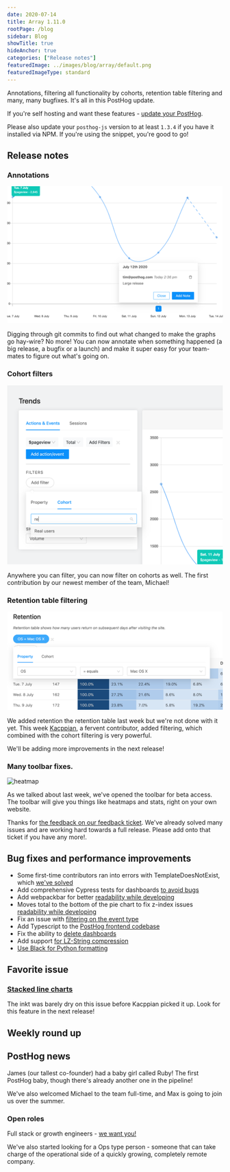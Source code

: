 ```yaml
---
date: 2020-07-14
title: Array 1.11.0
rootPage: /blog
sidebar: Blog
showTitle: true
hideAnchor: true
categories: ["Release notes"]
featuredImage: ../images/blog/array/default.png
featuredImageType: standard
---
```



Annotations, filtering all functionality by cohorts, retention table filtering and many, many bugfixes. It's all in this PostHog update.

If you're self hosting and want these features - [update your PostHog](/docs/self-host/configure/upgrading-posthog).

Please also update your `posthog-js` version to at least `1.3.4` if you have it installed via NPM. If you're using the snippet, you're good to go!  

## Release notes

### Annotations

![](../images/annotations.png)

Digging through git commits to find out what changed to make the graphs go hay-wire? No more! You can now annotate when something happened (a big release, a bugfix or a launch) and make it super easy for your team-mates to figure out what's going on.

### Cohort filters

![](../images/cohort-filter.png)

Anywhere you can filter, you can now filter on cohorts as well. The first contribution by our newest member of the team, Michael!

### Retention table filtering


![](../images/retention-filter.png)

We added retention the retention table last week but we're not done with it yet. This week [Kacppian](https://github.com/Kacppian), a fervent contributor, added filtering, which combined with the cohort filtering is very powerful.

We'll be adding more improvements in the next release!

### Many toolbar fixes.

![heatmap](../images/casts/heatmap.gif)

As we talked about last week, we've opened the toolbar for beta access. The toolbar will give you things like heatmaps and stats, right on your own website.

Thanks for [the feedback on our feedback ticket](https://github.com/PostHog/posthog/issues/1129). We've already solved many issues and are working hard towards a full release. Please add onto that ticket if you have any more!.


## Bug fixes and performance improvements

* Some first-time contributors ran into errors with TemplateDoesNotExist, which [we've solved](https://github.com/PostHog/posthog/pull/1200)
* Add comprehensive Cypress tests for dashboards [to avoid bugs](https://github.com/PostHog/posthog/pull/1171)
* Add webpackbar for better [readability while developing](https://github.com/PostHog/posthog/pull/1185)
* Moves total to the bottom of the pie chart to fix z-index issues [readability while developing](https://github.com/PostHog/posthog/pull/1179)
* Fix an issue with [filtering on the event type](https://github.com/PostHog/posthog/pull/1168)
* Add Typescript to the [PostHog frontend codebase](https://github.com/PostHog/posthog/pull/1157)
* Fix the ability to [delete dashboards](https://github.com/PostHog/posthog/pull/1152)
* Add support [for LZ-String compression](https://github.com/PostHog/posthog/pull/1058)
* [Use Black for Python formatting](https://github.com/PostHog/posthog/pull/1136)

## Favorite issue

### [Stacked line charts](https://github.com/PostHog/posthog/issues/1167)

The inkt was barely dry on this issue before Kacppian picked it up. Look for this feature in the next release!

## Weekly round up


## PostHog news

James (our tallest co-founder) had a baby girl called Ruby! The first PostHog baby, though there's already another one in the pipeline!

We've also welcomed Michael to the team full-time, and Max is going to join us over the summer.

### Open roles

Full stack or growth engineers - [we want you!](https://posthog.com/careers)

We've also started looking for a Ops type person - someone that can take charge of the operational side of a quickly growing, completely remote company.
